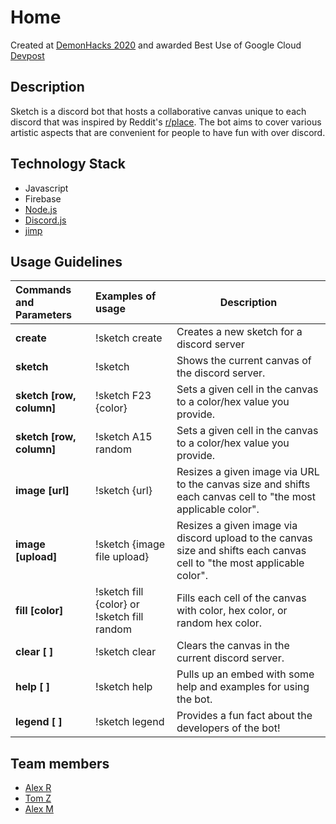 # Home
Created at [DemonHacks 2020](https://demonhacks.com/) and awarded Best Use of Google Cloud  
[Devpost](https://devpost.com/software/sketchbot)

## Description

Sketch is a discord bot that hosts a collaborative canvas unique to each discord that was inspired by Reddit's [r/place](https://www.reddit.com/r/place/). The bot aims to cover various artistic aspects that are convenient for people to have fun with over discord. 

## Technology Stack
- Javascript
- Firebase
- [Node.js](http://nodejs.org/)
- [Discord.js](https://discord.js.org/#/)
- [jimp](https://www.npmjs.com/package/jimp)

## Usage Guidelines

| Commands and Parameters | Examples of usage | Description |
| :--- | :--- | --- |
| **create** | !sketch create | Creates a new sketch for a discord server |
| **sketch** | !sketch | Shows the current canvas of the discord server. |
| **sketch \[row, column\]** | !sketch F23 {color} | Sets a given cell in the canvas to a color/hex value you provide. |
| **sketch \[row, column\]** | !sketch A15 random | Sets a given cell in the canvas to a color/hex value you provide. |
| **image [url]** | !sketch {url} | Resizes a given image via URL to the canvas size and shifts each canvas cell to "the most applicable color". |
| **image [upload]** | !sketch {image file upload} | Resizes a given image via discord upload to the canvas size and shifts each canvas cell to "the most applicable color". |
| **fill \[color]** | !sketch fill {color} or !sketch fill random | Fills each cell of the canvas with color, hex color, or random hex color. |
| **clear \[ ]** | !sketch clear | Clears the canvas in the current discord server. |
| **help \[ ]** | !sketch help | Pulls up an embed with some help and examples for using the bot. |
| **legend \[ ]** | !sketch legend | Provides a fun fact about the developers of the bot! |


## Team members

- [Alex R](https://github.com/arod0719)
- [Tom Z](https://github.com/Tommot4747)
- [Alex M](https://github.com/alextkd99)
